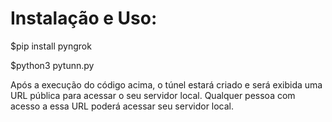 # Instalação e Uso:

$pip install pyngrok

$python3 pytunn.py

Após a execução do código acima, o túnel estará criado e será exibida uma URL pública para acessar o seu servidor local. Qualquer pessoa com acesso a essa URL poderá acessar seu servidor local.
